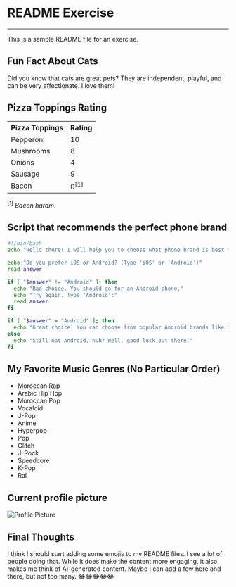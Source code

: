 # README Exercise
---

This is a sample README file for an exercise.

## Fun Fact About Cats

Did you know that cats are great pets? They are independent, playful, and can be very affectionate. I love them!

## Pizza Toppings Rating

| Pizza Toppings | Rating      |
| -------------- | ----------- |
| Pepperoni      | 10          |
| Mushrooms      | 8           |
| Onions         | 4           |
| Sausage        | 9           |
| Bacon       | 0<sup>[1]</sup>      |

<sup>[1]</sup> *Bacon haram*.

## Script that recommends the perfect phone brand

```bash
#!/bin/bash
echo "Hello there! I will help you to choose what phone brand is best for you by simply asking you 1 single question."

echo "Do you prefer iOS or Android? (Type 'iOS' or 'Android')"
read answer

if [ "$answer" != "Android" ]; then
  echo "Bad choice. You should go for an Android phone."
  echo "Try again. Type 'Android':"
  read answer
fi

if [ "$answer" = "Android" ]; then
  echo "Great choice! You can choose from popular Android brands like Samsung, Google, or OnePlus."
else
  echo "Still not Android, huh? Well, good luck out there."
fi
```

## My Favorite Music Genres (No Particular Order)

- Moroccan Rap
- Arabic Hip Hop
- Moroccan Pop
- Vocaloid
- J-Pop
- Anime
- Hyperpop
- Pop
- Glitch
- J-Rock
- Speedcore
- K-Pop
- Raï

## Current profile picture

![Profile Picture](https://github.com/horiizen.png?size=60)
## Final Thoughts

I think I should start adding some emojis to my README files. I see a lot of people doing that. While it does make the content more engaging, it also makes me think of AI-generated content. Maybe I can add a few here and there, but not too many. 😂😂😂😂😂